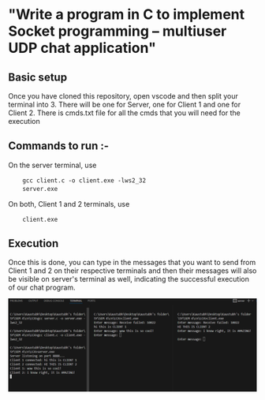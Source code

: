 # "Write a program in C to implement Socket programming – multiuser UDP chat application"

## Basic setup
Once you have cloned this repository, open vscode and then split your terminal into 3. There will be one for Server, one for Client 1 and one for Client 2.
There is cmds.txt file for all the cmds that you will need for the execution

## Commands to run :-
On the server terminal, use 
``` gcc server.c -o server.exe -lws2_32 
    gcc client.c -o client.exe -lws2_32
    server.exe
```
On both, Client 1 and 2 terminals, use
``` 
    client.exe 
```
## Execution
Once this is done, you can type in the messages that you want to send from Client 1 and 2 on their respective terminals and then their messages will also be visible on server's terminal as well, indicating the successful execution of our chat program.



![Screenshot of Output](<Screenshot 2024-04-10 215111.png>)
